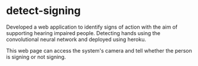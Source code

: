 # detect-signing

Developed a web application to identify signs of action with the aim of supporting hearing impaired people. 
Detecting hands using the convolutional neural network and deployed using heroku.

This web page can access the system's camera and tell whether the person is signing or not signing.
